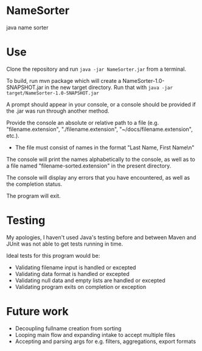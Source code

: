 # NameSorter
java name sorter

# Use
Clone the repository and run <code>java -jar NameSorter.jar</code> from a terminal.

To build, run mvn package which will create a NameSorter-1.0-SNAPSHOT.jar in the new target directory. Run that with <code>java -jar target/NameSorter-1.0-SNAPSHOT.jar</code>

A prompt should appear in your console, or a console should be provided if the .jar was run through another method.

Provide the console an absolute or relative path to a file (e.g. "filename.extension", "./filename.extension", "~/docs/filename.extension", etc.).
- The file must consist of names in the format "Last Name, First Name\n"

The console will print the names alphabetically to the console, as well as to a file named "filename-sorted.extension" in the present directory.

The console will display any errors that you have encountered, as well as the completion status.

The program will exit. 

# Testing
My apologies, I haven't used Java's testing before and between Maven and JUnit was not able to get tests running in time.

Ideal tests for this program would be:
- Validating filename input is handled or excepted
- Validating data format is handled or excepted
- Validating null data and empty lists are handled or excepted
- Validating program exits on completion or exception

# Future work
- Decoupling fullname creation from sorting
- Looping main flow and expanding intake to accept multiple files
- Accepting and parsing args for e.g. filters, aggregations, export formats